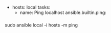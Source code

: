 - hosts: local
  tasks:
    - name: Ping localhost
      ansible.builtin.ping:

###
sudo ansible local -i hosts -m ping
